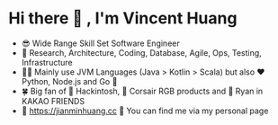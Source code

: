 # Hi there 👋 , I'm Vincent Huang

- 😎 Wide Range Skill Set Software Engineer
- 🧰 Research, Architecture, Coding, Database, Agile, Ops, Testing, Infrastructure
- 👨‍💻 Mainly use JVM Languages (Java > Kotlin > Scala) but also ❤️ Python, Node.js and Go 🚀
- 🍀 Big fan of 🍎 Hackintosh, 🌈 Corsair RGB products and 💞 Ryan in KAKAO FRIENDS 
- 💎 https://jianminhuang.cc 🙋 You can find me via my personal page

